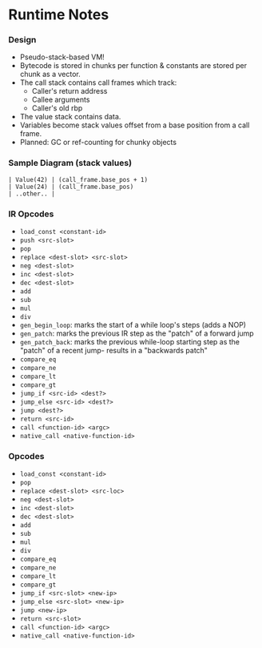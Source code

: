 # Runtime Notes

### Design
  - Pseudo-stack-based VM!
  - Bytecode is stored in chunks per function & constants are stored per chunk as a vector.
  - The call stack contains call frames which track:
    - Caller's return address
    - Callee arguments
    - Caller's old rbp
  - The value stack contains data.
  - Variables become stack values offset from a base position from a call frame.
  - Planned: GC or ref-counting for chunky objects

### Sample Diagram (stack values)
```
| Value(42) | (call_frame.base_pos + 1)
| Value(24) | (call_frame.base_pos)
| ..other.. |
```

### IR Opcodes
 - `load_const <constant-id>`
 - `push <src-slot>`
 - `pop`
 - `replace <dest-slot> <src-slot>`
 - `neg <dest-slot>`
 - `inc <dest-slot>`
 - `dec <dest-slot>`
 - `add`
 - `sub`
 - `mul`
 - `div`
 - `gen_begin_loop`: marks the start of a while loop's steps (adds a NOP)
 - `gen_patch`: marks the previous IR step as the "patch" of a forward jump
 - `gen_patch_back`: marks the previous while-loop starting step as the "patch" of a recent jump- results in a "backwards patch"
 - `compare_eq`
 - `compare_ne`
 - `compare_lt`
 - `compare_gt`
 - `jump_if <src-id> <dest?>`
 - `jump_else <src-id> <dest?>`
 - `jump <dest?>`
 - `return <src-id>`
 - `call <function-id> <argc>`
 - `native_call <native-function-id>`

### Opcodes
 - `load_const <constant-id>`
 - `pop`
 - `replace <dest-slot> <src-loc>`
 - `neg <dest-slot>`
 - `inc <dest-slot>`
 - `dec <dest-slot>`
 - `add`
 - `sub`
 - `mul`
 - `div`
 - `compare_eq`
 - `compare_ne`
 - `compare_lt`
 - `compare_gt`
 - `jump_if <src-slot> <new-ip>`
 - `jump_else <src-slot> <new-ip>`
 - `jump <new-ip>`
 - `return <src-slot>`
 - `call <function-id> <argc>`
 - `native_call <native-function-id>`

